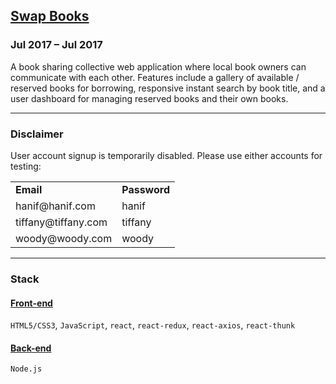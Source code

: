 ## [Swap Books](https://swapbooks.online)
### Jul 2017 – Jul 2017
A book sharing collective web application where local book owners can communicate with each other. Features include a gallery of available / reserved books for borrowing, responsive instant search by book title, and a user dashboard for managing reserved books and their own books.

---

### Disclaimer

User account signup is temporarily disabled. Please use either accounts for testing:

<table>
  <tr>
    <td><b>Email</b></td>
    <td><b>Password</b></td>
  </tr>
  <tr>
    <td markdown="1">hanif@hanif.com</td>
    <td markdown="1">hanif</td>
  </tr>
  <tr>
    <td markdown="1">tiffany@tiffany.com</td>
    <td markdown="1">tiffany</td>
  </tr>
  <tr>
    <td markdown="1">woody@woody.com</td>
    <td markdown="1">woody</td>
  </tr>
</table>

---

### Stack
#### [Front-end](https://github.com/claussian/wdi-project-3-frontend)
`HTML5/CSS3`, `JavaScript`, `react`, `react-redux`, `react-axios`, `react-thunk`
#### [Back-end](https://github.com/claussian/wdi-project-3-backend)
`Node.js`
